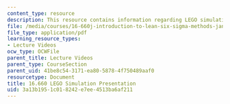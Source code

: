 ```yaml
---
content_type: resource
description: This resource contains information regarding LEGO simulation presentation.
file: /media/courses/16-660j-introduction-to-lean-six-sigma-methods-january-iap-2012/3a13b1951c018242e7ee4513ba6af211_MIT16_660JIAP12_sim_pres.pdf
file_type: application/pdf
learning_resource_types:
- Lecture Videos
ocw_type: OCWFile
parent_title: Lecture Videos
parent_type: CourseSection
parent_uid: 41be8c54-3171-ea80-5878-4f750489aaf0
resourcetype: Document
title: 16.660 LEGO Simulation Presentation
uid: 3a13b195-1c01-8242-e7ee-4513ba6af211
---
```

